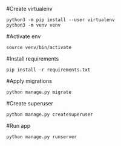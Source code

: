 #Create virtualenv

    python3 -m pip install --user virtualenv
    python3 -m venv venv

#Activate env

    source venv/bin/activate


#Install requirements

    pip install -r requirements.txt
    
#Apply migrations

    python manage.py migrate
    
#Create superuser

    python manage.py createsuperuser
    
#Run app

    python manage.py runserver
    
